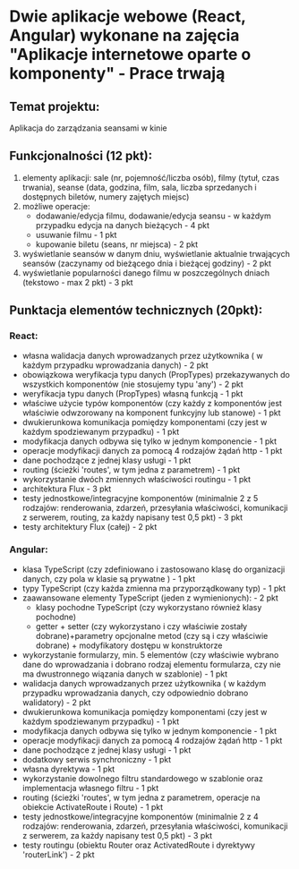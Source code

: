 # Dwie aplikacje webowe (React, Angular) wykonane na zajęcia "Aplikacje internetowe oparte o komponenty" - Prace trwają

## Temat projektu:
Aplikacja do zarządzania seansami w kinie

## Funkcjonalności (12 pkt):
<ol>
  <li>
    elementy aplikacji: sale (nr, pojemność/liczba osób), filmy (tytuł, czas trwania), seanse (data, godzina, film, sala, liczba sprzedanych i dostępnych biletów, numery zajętych miejsc)
  </li>
  <li>
    możliwe operacje: 
    <ul>
      <li>
        dodawanie/edycja filmu, dodawanie/edycja seansu - w każdym przypadku edycja na danych bieżących - 4 pkt
      </li>
      <li>
        usuwanie filmu - 1 pkt
      </li>
      <li>
        kupowanie biletu (seans, nr miejsca) - 2 pkt
      </li>
    </ul>
  </li>
  <li>
    wyświetlanie seansów w danym dniu, wyświetlanie aktualnie trwających seansów (zaczynamy od bieżącego dnia i bieżącej godziny) - 2 pkt
  </li>
  <li>
    wyświetlanie popularności danego filmu w poszczególnych dniach (tekstowo - max 2 pkt) - 3 pkt
  </li>
</ol> 
  
## Punktacja elementów technicznych (20pkt):
  
### React: 
<ul>
  <li>
    własna walidacja danych wprowadzanych przez użytkownika ( w każdym przypadku wprowadzania danych) - 2 pkt
  </li>
  <li>
    obowiązkowa weryfikacja typu danych (PropTypes) przekazywanych do wszystkich komponentów (nie stosujemy typu 'any') - 2 pkt
  </li>
  <li>
    weryfikacja typu danych (PropTypes) własną funkcją - 1 pkt
  </li>
  <li>
    właściwe użycie typów komponentów (czy każdy z komponentów jest właściwie odwzorowany na komponent funkcyjny lub stanowe) - 1 pkt
  </li>
  <li>
    dwukierunkowa komunikacja pomiędzy komponentami (czy jest w każdym spodziewanym przypadku) - 1 pkt
  </li>
  <li>
    modyfikacja danych odbywa się tylko w jednym komponencie - 1 pkt
  </li>
  <li>
    operacje modyfikacji danych za pomocą 4 rodzajów żądań http - 1 pkt
  </li>
  <li>
    dane pochodzące z jednej klasy usługi - 1 pkt
  </li>
  <li>
    routing (ścieżki 'routes', w tym jedna z parametrem) - 1 pkt
  </li>
  <li>
    wykorzystanie dwóch zmiennych właściwości routingu - 1 pkt
  </li>
  <li>
    architektura Flux - 3 pkt
  </li>
  <li>
    testy jednostkowe/integracyjne komponentów (minimalnie 2 z 5 rodzajów:  renderowania, zdarzeń, przesyłania właściwości, komunikacji z serwerem, routing, za każdy napisany test 0,5 pkt) - 3 pkt
  </li>
  <li>
    testy architektury Flux (całej) - 2 pkt
  </li>
</ul>
  
### Angular: 
<ul>
  <li>
    klasa TypeScript (czy zdefiniowano i zastosowano klasę do organizacji danych, czy pola w klasie są prywatne ) - 1 pkt
  </li>
  <li>
    typy TypeScript (czy każda zmienna ma przyporządkowany typ) - 1 pkt
  </li>
  <li>
    zaawansowane elementy TypeScript (jeden z wymienionych): - 2 pkt
    <ul>
      <li>
        klasy pochodne TypeScript (czy wykorzystano również klasy pochodne)
      </li>
      <li>
        getter + setter (czy wykorzystano i  czy właściwie zostały dobrane)+parametry opcjonalne metod (czy są i czy właściwie dobrane) + modyfikatory dostępu w konstruktorze
      </li>
    </ul>
  </li>
  <li>
    wykorzystanie formularzy, min. 5 elementów (czy właściwie wybrano dane do wprowadzania i dobrano rodzaj elementu formularza, czy nie ma dwustronnego wiązania danych w szablonie) - 1 pkt
  </li>
  <li>
    walidacja danych wprowadzanych przez użytkownika ( w każdym przypadku wprowadzania danych, czy odpowiednio dobrano walidatory) - 2 pkt
  </li>
  <li>
    dwukierunkowa komunikacja pomiędzy komponentami (czy jest w każdym spodziewanym przypadku) - 1 pkt
  </li>
  <li>
    modyfikacja danych odbywa się tylko w jednym komponencie - 1 pkt
  </li>
  <li>
    operacje modyfikacji danych za pomocą 4 rodzajów żądań http - 1 pkt
  </li>
  <li>
    dane pochodzące z jednej klasy usługi - 1 pkt
  </li>
  <li>
    dodatkowy serwis synchroniczny - 1 pkt
  </li>
  <li>
    własna dyrektywa - 1 pkt
  </li>
  <li>
    wykorzystanie dowolnego filtru standardowego w szablonie oraz implementacja własnego filtru - 1 pkt
  </li>
  <li>
    routing (ścieżki 'routes', w tym jedna z parametrem, operacje na obiekcie ActivateRoute i Route) - 1 pkt
  </li>
  <li>
    testy jednostkowe/integracyjne komponentów (minimalnie 2 z 4 rodzajów:  renderowania, zdarzeń, przesyłania właściwości, komunikacji z serwerem, za każdy napisany test 0,5 pkt) - 3 pkt
  </li>
  <li>
    testy routingu (obiektu Router oraz ActivatedRoute i dyrektywy 'routerLink') - 2 pkt
  </li>
</ul>

